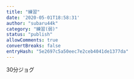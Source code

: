 ```yaml
---
title: "練習"
date: '2020-05-01T18:58:31'
author: "subaru44k"
category: "練習(弱)"
status: "publish"
allowComments: true
convertBreaks: false
entryHash: "5e2697c5a50eec7e2ceb4041de1377da"
---
```

30分ジョグ
